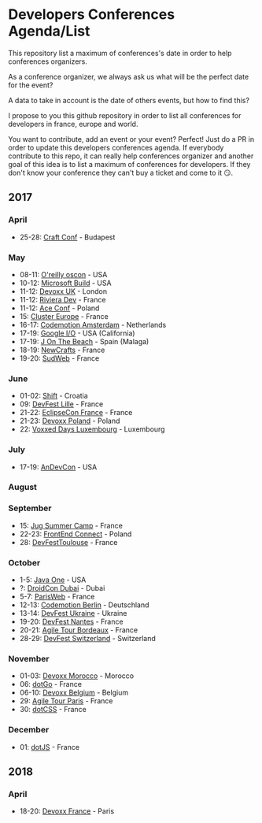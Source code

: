 # Developers Conferences Agenda/List

This repository list a maximum of conferences's date in order to help conferences organizers.

As a conference organizer, we always ask us what will be the perfect date for the event?

A data to take in account is the date of others events, but how to find this?

I propose to you this github repository in order to list all conferences for developers in france, europe and world.

You want to contribute, add an event or your event? Perfect! Just do a PR in order to update this developers conferences agenda.
If everybody contribute to this repo, it can really help conferences organizer and another goal of this idea is to list a maximum of conferences for developers.
If they don't know your conference they can't buy a ticket and come to it 😏.

## 2017

### April

* 25-28: [Craft Conf](https://craft-conf.com/) - Budapest

### May

* 08-11: [O'reilly oscon](https://conferences.oreilly.com/oscon/oscon-tx) - USA
* 10-12: [Microsoft Build](https://build.microsoft.com/) - USA
* 11-12: [Devoxx UK](http://www.devoxx.co.uk) - London
* 11-12: [Riviera Dev](http://rivieradev.fr/) - France
* 11-12: [Ace Conf](http://www.aceconf.com/) - Poland
* 15: [Cluster Europe](https://clustereurope.org/) - France
* 16-17: [Codemotion Amsterdam](http://amsterdam2017.codemotionworld.com/) - Netherlands
* 17-19: [Google I/O](https://events.google.com/io/) - USA (California)
* 17-19: [J On The Beach](https://jonthebeach.com/) - Spain (Malaga)
* 18-19: [NewCrafts](http://ncrafts.io/) - France
* 19-20: [SudWeb](https://sudweb.fr/) - France

### June

* 01-02: [Shift](http://shift.codeanywhere.com/) - Croatia
* 09: [DevFest Lille](https://devfest.gdglille.org/) - France
* 21-22: [EclipseCon France](https://www.eclipsecon.org/france2017/) - France
* 21-23: [Devoxx Poland](http://devoxx.pl) - Poland
* 22: [Voxxed Days Luxembourg](https://voxxeddays.com/luxembourg/) - Luxembourg

### July

* 17-19: [AnDevCon](http://www.andevcon.com/) - USA

### August

### September

* 15: [Jug Summer Camp](http://www.jugsummercamp.org/) - France
* 22-23: [FrontEnd Connect](http://www.frontend-connect.io/) - Poland 
* 28: [DevFestToulouse](https://devfesttoulouse.fr) - France

### October

* 1-5: [Java One](https://www.oracle.com/javaone/index.html) - USA
* ?: [DroidCon Dubai](http://droidcon.ae/) - Dubai
* 5-7: [ParisWeb](https://www.paris-web.fr/) - France
* 12-13: [Codemotion Berlin](http://berlin2017.codemotionworld.com/) - Deutschland
* 13-14: [DevFest Ukraine](https://devfest.ch/) - Ukraine
* 19-20: [DevFest Nantes](https://devfest.gdgnantes.com/) - France
* 20-21: [Agile Tour Bordeaux](http://agiletourbordeaux.fr/) - France
* 28-29: [DevFest Switzerland](https://devfest.ch/) - Switzerland

### November

* 01-03: [Devoxx Morocco](http://www.devoxx.ma) - Morocco
* 06: [dotGo](http://www.dotgo.eu) - France
* 06-10: [Devoxx Belgium](https://devoxx.be) - Belgium
* 29: [Agile Tour Paris](http://at2017.agiletour.org/paris.html) - France
* 30: [dotCSS](http://www.dotcss.io) - France

### December

* 01: [dotJS](http://www.dotjs.io) - France

## 2018

### April

* 18-20: [Devoxx France](http://devoxx.fr/) - Paris
